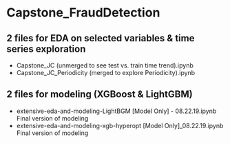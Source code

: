 # Capstone_FraudDetection

## 2 files for EDA on selected variables & time series exploration 
- Capstone_JC (unmerged to see test vs. train time trend).ipynb
- Capstone_JC_Periodicity (merged to explore Periodicity).ipynb

## 2 files for modeling (XGBoost & LightGBM) 
- extensive-eda-and-modeling-LightBGM [Model Only] - 08.22.19.ipynb	Final version of modeling
- extensive-eda-and-modeling-xgb-hyperopt [Model Only]_08.22.19.ipynb	Final version of modeling
